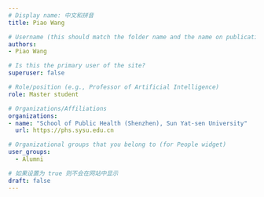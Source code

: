 ```yaml
---
# Display name: 中文和拼音
title: Piao Wang

# Username (this should match the folder name and the name on publications)
authors:
- Piao Wang

# Is this the primary user of the site?
superuser: false

# Role/position (e.g., Professor of Artificial Intelligence)
role: Master student

# Organizations/Affiliations
organizations:
- name: "School of Public Health (Shenzhen), Sun Yat-sen University" 
  url: https://phs.sysu.edu.cn

# Organizational groups that you belong to (for People widget)
user_groups:
  - Alumni

# 如果设置为 true 则不会在网站中显示
draft: false
---
```





